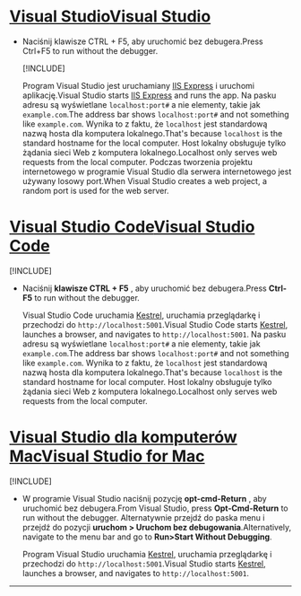 # <a name="visual-studiotabvisual-studio"></a>[<span data-ttu-id="1278d-101">Visual Studio</span><span class="sxs-lookup"><span data-stu-id="1278d-101">Visual Studio</span></span>](#tab/visual-studio)

* <span data-ttu-id="1278d-102">Naciśnij klawisze CTRL + F5, aby uruchomić bez debugera.</span><span class="sxs-lookup"><span data-stu-id="1278d-102">Press Ctrl+F5 to run without the debugger.</span></span>

  [!INCLUDE[](~/includes/trustCertVS.md)]

  <span data-ttu-id="1278d-103">Program Visual Studio jest uruchamiany [IIS Express](/iis/extensions/introduction-to-iis-express/iis-express-overview) i uruchomi aplikację.</span><span class="sxs-lookup"><span data-stu-id="1278d-103">Visual Studio starts [IIS Express](/iis/extensions/introduction-to-iis-express/iis-express-overview) and runs the app.</span></span> <span data-ttu-id="1278d-104">Na pasku adresu są wyświetlane `localhost:port#` a nie elementy, takie jak `example.com`.</span><span class="sxs-lookup"><span data-stu-id="1278d-104">The address bar shows `localhost:port#` and not something like `example.com`.</span></span> <span data-ttu-id="1278d-105">Wynika to z faktu, że `localhost` jest standardową nazwą hosta dla komputera lokalnego.</span><span class="sxs-lookup"><span data-stu-id="1278d-105">That's because `localhost` is the standard hostname for the local computer.</span></span> <span data-ttu-id="1278d-106">Host lokalny obsługuje tylko żądania sieci Web z komputera lokalnego.</span><span class="sxs-lookup"><span data-stu-id="1278d-106">Localhost only serves web requests from the local computer.</span></span> <span data-ttu-id="1278d-107">Podczas tworzenia projektu internetowego w programie Visual Studio dla serwera internetowego jest używany losowy port.</span><span class="sxs-lookup"><span data-stu-id="1278d-107">When Visual Studio creates a web project, a random port is used for the web server.</span></span>
 
# <a name="visual-studio-codetabvisual-studio-code"></a>[<span data-ttu-id="1278d-108">Visual Studio Code</span><span class="sxs-lookup"><span data-stu-id="1278d-108">Visual Studio Code</span></span>](#tab/visual-studio-code)

  [!INCLUDE[](~/includes/trustCertVSC.md)]

* <span data-ttu-id="1278d-109">Naciśnij **klawisze CTRL + F5** , aby uruchomić bez debugera.</span><span class="sxs-lookup"><span data-stu-id="1278d-109">Press **Ctrl-F5** to run without the debugger.</span></span>

  <span data-ttu-id="1278d-110">Visual Studio Code uruchamia [Kestrel](xref:fundamentals/servers/kestrel), uruchamia przeglądarkę i przechodzi do `http://localhost:5001`.</span><span class="sxs-lookup"><span data-stu-id="1278d-110">Visual Studio Code starts [Kestrel](xref:fundamentals/servers/kestrel), launches a browser, and navigates to `http://localhost:5001`.</span></span> <span data-ttu-id="1278d-111">Na pasku adresu są wyświetlane `localhost:port#` a nie elementy, takie jak `example.com`.</span><span class="sxs-lookup"><span data-stu-id="1278d-111">The address bar shows `localhost:port#` and not something like `example.com`.</span></span> <span data-ttu-id="1278d-112">Wynika to z faktu, że `localhost` jest standardową nazwą hosta dla komputera lokalnego.</span><span class="sxs-lookup"><span data-stu-id="1278d-112">That's because `localhost` is the standard hostname for  local computer.</span></span> <span data-ttu-id="1278d-113">Host lokalny obsługuje tylko żądania sieci Web z komputera lokalnego.</span><span class="sxs-lookup"><span data-stu-id="1278d-113">Localhost only serves web requests from the local computer.</span></span>

  
# <a name="visual-studio-for-mactabvisual-studio-mac"></a>[<span data-ttu-id="1278d-114">Visual Studio dla komputerów Mac</span><span class="sxs-lookup"><span data-stu-id="1278d-114">Visual Studio for Mac</span></span>](#tab/visual-studio-mac)

  [!INCLUDE[](~/includes/trustCertMac.md)]

* <span data-ttu-id="1278d-115">W programie Visual Studio naciśnij pozycję **opt-cmd-Return** , aby uruchomić bez debugera.</span><span class="sxs-lookup"><span data-stu-id="1278d-115">From Visual Studio, press **Opt-Cmd-Return** to run without the debugger.</span></span> <span data-ttu-id="1278d-116">Alternatywnie przejdź do paska menu i przejdź do pozycji **uruchom > Uruchom bez debugowania**.</span><span class="sxs-lookup"><span data-stu-id="1278d-116">Alternatively, navigate to the menu bar and go to **Run>Start Without Debugging**.</span></span>

  <span data-ttu-id="1278d-117">Program Visual Studio uruchamia [Kestrel](xref:fundamentals/servers/kestrel), uruchamia przeglądarkę i przechodzi do `http://localhost:5001`.</span><span class="sxs-lookup"><span data-stu-id="1278d-117">Visual Studio starts [Kestrel](xref:fundamentals/servers/kestrel), launches a browser, and navigates to `http://localhost:5001`.</span></span>

<!-- End of VS tabs -->

---